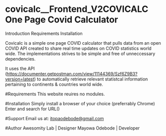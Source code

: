 # covicalc__Frontend_V2COVICALC One Page Covid Calculator

Introduction
Requirements
Installation

Covicalc is a simple one page COVID calculator that pulls data from an open COVID API created to share real time updates on COVID statistics world wide. The implementations strives to be simple and free of unneccessary dependencies.

It uses the API (https://documenter.getpostman.com/view/11144369/Szf6Z9B3?version=latest) to automatically retrieve relevant statistcal information pertaining to continents & countries world wide.

#Requirements
This website reuires no modules.

#Installation
Simply install a browser of your choice (preferrably Chrome)
Enter and search for URL()

#Support
Email us at: itopaodebode@gmail.com

#Author
Awesomity Lab | Designer
Mayowa Odebode | Developer




